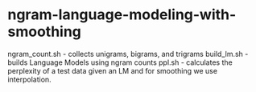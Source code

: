 # ngram-language-modeling-with-smoothing
ngram_count.sh - collects unigrams, bigrams, and trigrams
build_lm.sh - builds Language Models using ngram counts
ppl.sh - calculates the perplexity of a test data given an LM and for smoothing we use interpolation.
